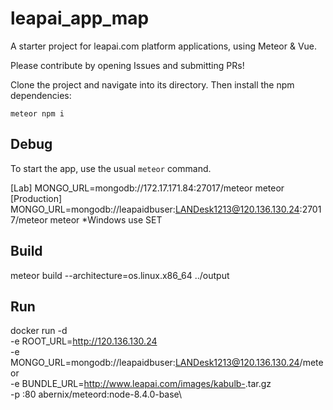 # leapai_app_map
A starter project for leapai.com platform applications, using Meteor &amp; Vue.

Please contribute by opening Issues and submitting PRs!

Clone the project and navigate into its directory. Then install the npm dependencies:

```
meteor npm i
```

## Debug
To start the app, use the usual `meteor` command.

[Lab]
MONGO_URL=mongodb://172.17.171.84:27017/meteor meteor
[Production]
MONGO_URL=mongodb://leapaidbuser:LANDesk1213@120.136.130.24:27017/meteor meteor
*Windows use SET

## Build
meteor build --architecture=os.linux.x86_64 ../output

## Run
docker run -d \
-e ROOT_URL=http://120.136.130.24 \
-e MONGO_URL=mongodb://leapaidbuser:LANDesk1213@120.136.130.24/meteor \
-e BUNDLE_URL=http://www.leapai.com/images/kabulb-<id>.tar.gz \
-p <port>:80 abernix/meteord:node-8.4.0-base\